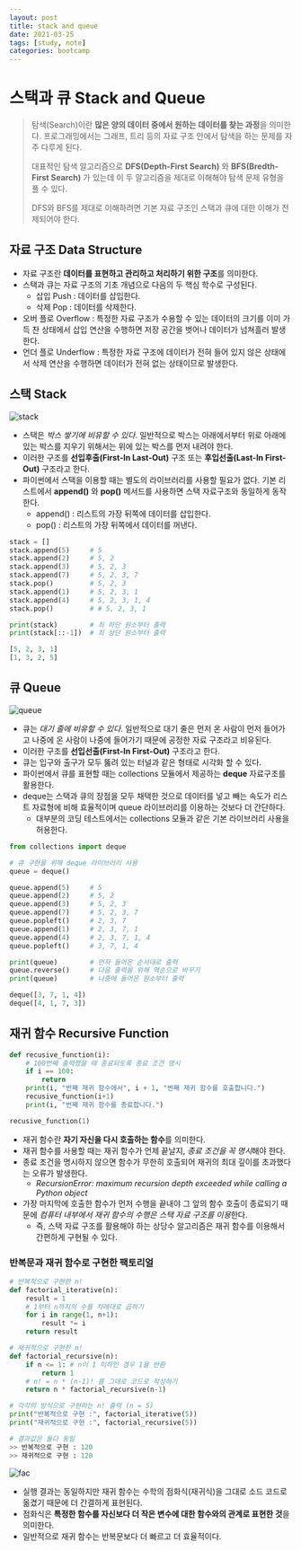 ```yaml
---
layout: post
title: stack and queue
date: 2021-03-25
tags: [study, note]
categories: bootcamp
---
```


# 스택과 큐 Stack and Queue

> 탐색(Search)이란 **많은 양의 데이터 중에서 원하는 데이터를 찾는 과정**을 의미한다. 프로그래밍에서는 그래프, 트리 등의 자료 구조 안에서 탐색을 하는 문제를 자주 다루게 된다.
>
> 대표적인 탐색 알고리즘으로 **DFS(Depth-First Search)** 와 **BFS(Bredth-First Search)** 가 있는데 이 두 알고리즘을 제대로 이해해야 탐색 문제 유형을 풀 수 있다.
>
> DFS와 BFS를 제대로 이해하려면 기본 자료 구조인 스택과 큐에 대한 이해가 전제되어야 한다.

## 자료 구조 Data Structure

- 자료 구조란 **데이터를 표현하고 관리하고 처리하기 위한 구조**를 의미한다.
- 스택과 큐는 자료 구조의 기초 개념으로 다음의 두 핵심 학수로 구성된다.
  - 삽입 Push : 데이터를 삽입한다.
  - 삭제 Pop : 데이터를 삭제한다.
- 오버 플로 Overflow : 특정한 자료 구조가 수용할 수 있는 데이터의 크기를 이미 가득 찬 상태에서 삽입 연산을 수행하면 저장 공간을 벗어나 데이터가 넘쳐흘러 발생한다.
- 언더 플로 Underflow : 특정한 자료 구조에 데이터가 전혀 들어 있지 않은 상태에서 삭제 연산을 수행하면 데이터가 전혀 없는 상태이므로 발생한다.

## 스택 Stack

![stack](https://user-images.githubusercontent.com/28593767/111928125-1d1d9d00-8af6-11eb-9bed-8c122e002355.png)

- 스택은 _박스 쌓기에 비유할 수 있다_. 일반적으로 박스는 아래에서부터 위로 아래에 있는 박스를 지우기 위해서는 위에 있는 박스를 먼저 내려야 한다.
- 이러한 구조를 **선입후출(First-In Last-Out)** 구조 또는 **후입선출(Last-In First-Out)** 구조라고 한다.
- 파이썬에서 스택을 이용할 때는 별도의 라이브러리를 사용할 필요가 없다. 기본 리스트에서 **append()** 와 **pop()** 메서드를 사용하면 스택 자료구조와 동일하게 동작한다.
  - append() : 리스트의 가장 뒤쪽에 데이터를 삽입한다.
  - pop() : 리스트의 가장 뒤쪽에서 데이터를 꺼낸다.

```python
stack = []
stack.append(5)     # 5
stack.append(2)     # 5, 2
stack.append(3)     # 5, 2, 3
stack.append(7)     # 5, 2, 3, 7
stack.pop()         # 5, 2, 3
stack.append(1)     # 5, 2, 3, 1
stack.append(4)     # 5, 2, 3, 1, 4
stack.pop()         # # 5, 2, 3, 1

print(stack)        # 최 하단 원소부터 출력
print(stack[::-1])  # 최 상단 원소부터 출력

[5, 2, 3, 1]
[1, 3, 2, 5]
```

## 큐 Queue

![queue](https://user-images.githubusercontent.com/28593767/111928124-1c850680-8af6-11eb-9130-7c692100483a.png)

- 큐는 _대기 줄에 비유할 수 있다_. 일반적으로 대기 줄은 먼저 온 사람이 먼저 들어가고 나중에 온 사람이 나중에 들어가기 때문에 공정한 자료 구조라고 비유된다.
- 이러한 구조를 **선입선출(First-In First-Out)** 구조라고 한다.
- 큐는 입구와 출구가 모두 뚫려 있는 터널과 같은 형태로 시각화 할 수 있다.
- 파이썬에서 큐를 표현할 때는 collections 모듈에서 제공하는 **deque** 자료구조를 활용한다.
- deque는 스택과 큐의 장점을 모두 채택한 것으로 데이터를 넣고 빼는 속도가 리스트 자료형에 비해 효율적이며 queue 라이브러리를 이용하는 것보다 더 간단하다.
  - 대부분의 코딩 테스트에서는 collections 모듈과 같은 기본 라이브러리 사용을 허용한다.

```python
from collections import deque

# 큐 구현을 위해 deque 라이브러리 사용
queue = deque()

queue.append(5)     # 5
queue.append(2)     # 5, 2
queue.append(3)     # 5, 2, 3
queue.append(7)     # 5, 2, 3, 7
queue.popleft()     # 2, 3, 7
queue.append(1)     # 2, 3, 7, 1
queue.append(4)     # 2, 3, 7, 1, 4
queue.popleft()     # 3, 7, 1, 4

print(queue)        # 먼저 들어온 순서대로 출력
queue.reverse()     # 다음 출력을 위해 역순으로 바꾸기
print(queue)        # 나중에 들어온 원소부터 출력

deque([3, 7, 1, 4])
deque([4, 1, 7, 3])
```

## 재귀 함수 Recursive Function

```python
def recusive_function(i):
    # 100번째 출력했을 때 종료되도록 종료 조건 명시
    if i == 100:
        return
    print(i, "번째 재귀 함수에서", i + 1, "번째 재귀 함수를 호출합니다.")
    recusive_function(i+1)
    print(i, "번째 재귀 함수를 종료합니다.")

recusive_function(1)

```

- 재귀 함수란 **자기 자신을 다시 호출하는 함수**를 의미한다.
- 재귀 함수를 사용할 때는 재귀 함수가 언제 끝날지, *종료 조건을 꼭 명시*해야 한다.
- 종료 조건을 명시하지 않으면 함수가 무한히 호출되어 재귀의 최대 깊이를 초과했다는 오류가 발생한다.
  - _RecursionError: maximum recursion depth exceeded while calling a Python object_
- 가장 마지막에 호출한 함수가 먼저 수행을 끝내야 그 앞의 함수 호출이 종료되기 때문에 *컴퓨터 내부에서 재귀 함수의 수행은 스택 자료 구조를 이용*한다.
  - 즉, 스택 자료 구조를 활용해야 하는 상당수 알고리즘은 재귀 함수를 이용해서 간편하게 구현될 수 있다.

### 반복문과 재귀 함수로 구현한 팩토리얼

```python
# 반복적으로 구현한 n!
def factorial_iterative(n):
    result = 1
    # 1부터 n까지의 수를 차례대로 곱하기
    for i in range(1, n+1):
        result *= i
    return result

# 재귀적으로 구현한 n!
def factorial_recursive(n):
    if n <= 1: # n이 1 이하인 경우 1을 반환
        return 1
    # n! = n * (n-1)! 를 그대로 코드로 작성하기
    return n * factorial_recursive(n-1)

# 각각의 방식으로 구현하는 n! 출력 (n = 5)
print("반복적으로 구현 :", factorial_iterative(5))
print("재귀적으로 구현 :", factorial_recursive(5))

# 결과값은 둘다 동일
>> 반복적으로 구현 : 120
>> 재귀적으로 구현 : 120
```

![fac](https://user-images.githubusercontent.com/28593767/111928120-1b53d980-8af6-11eb-9062-909ce0864e31.png)

- 실행 결과는 동일하지만 재귀 함수는 수학의 점화식(재귀식)을 그대로 소드 코드로 옮겼기 때문에 더 간결하게 표현된다.
- 점화식은 **특정한 함수를 자신보다 더 작은 변수에 대한 함수와의 관계로 표현한 것**을 의미한다.
- 일반적으로 재귀 함수는 반복문보다 더 빠르고 더 효율적이다.
